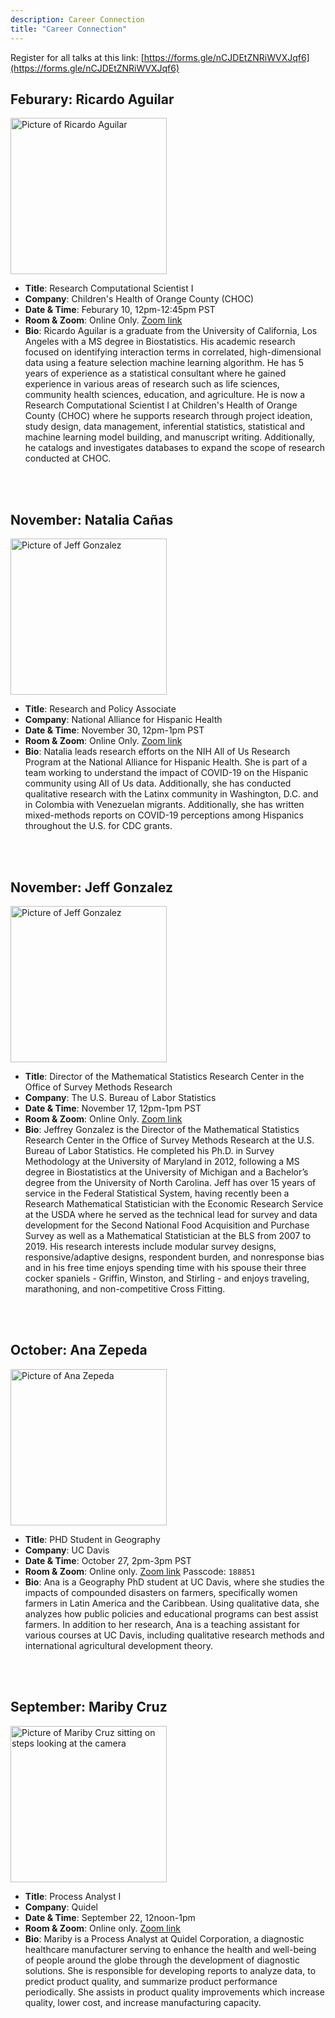```yaml
---
description: Career Connection
title: "Career Connection"
---
```


Register for all talks at this link: [https://forms.gle/nCJDEtZNRiWVXJqf6](https://forms.gle/nCJDEtZNRiWVXJqf6)

## Feburary: Ricardo Aguilar
<img src="/img/AMA/Ricardo_Aguilar.png" alt="Picture of Ricardo Aguilar" width="250" height="250" />

* **Title**:  Research Computational Scientist I
* **Company**: Children's Health of Orange County (CHOC)
* **Date & Time**: Feburary 10, 12pm-12:45pm PST
* **Room & Zoom**: Online Only. [Zoom link](https://csuchico.zoom.us/j/5808362949?pwd=U2tUTW9udjBqYS80bG11MWM1dUwrdz09&from=addon) 
* **Bio**: Ricardo Aguilar is a graduate from the University of California, Los Angeles with a MS degree in Biostatistics. His academic research focused on identifying interaction terms in correlated, high-dimensional data using a feature selection machine learning algorithm. He has 5 years of experience as a statistical consultant where he gained experience in various areas of research such as life sciences, community health sciences, education, and agriculture. He is now a Research Computational Scientist I at Children's Health of Orange County (CHOC) where he supports research through project ideation, study design, data management, inferential statistics, statistical and machine learning model building, and manuscript writing. Additionally, he catalogs and investigates databases to expand the scope of research conducted at CHOC.

<br><br>

## November: Natalia Cañas
<img src="/img/AMA/Natalia_Canas.png" alt="Picture of Jeff Gonzalez" width="250" height="250" />

* **Title**: Research and Policy Associate
* **Company**: National Alliance for Hispanic Health
* **Date & Time**: November 30, 12pm-1pm PST
* **Room & Zoom**: Online Only. [Zoom link](https://csusb.zoom.us/j/83781639287) 
* **Bio**: Natalia leads research efforts on the NIH All of Us Research Program at the National Alliance for Hispanic Health. She is part of a team working to understand the impact of COVID-19 on the Hispanic community using All of Us data. Additionally, she has conducted qualitative research with the Latinx community in Washington, D.C. and in Colombia with Venezuelan migrants. Additionally, she has written mixed-methods reports on COVID-19 perceptions among Hispanics throughout the U.S. for CDC grants. 

<br><br>

## November: Jeff Gonzalez 
<img src="/img/AMA/Jeff_Gonzalez.png" alt="Picture of Jeff Gonzalez" width="250" height="250" />

* **Title**: Director of the Mathematical Statistics Research Center in the Office of Survey Methods Research
* **Company**: The U.S. Bureau of Labor Statistics
* **Date & Time**: November 17, 12pm-1pm PST
* **Room & Zoom**: Online Only. [Zoom link](https://csuchico.zoom.us/j/85150749923?pwd=MG52aUFaZzVaQlR0SmhTME5wQXhjQT09&from=addon) 
* **Bio**: Jeffrey Gonzalez is the Director of the Mathematical Statistics Research Center in the Office of Survey Methods Research at the U.S. Bureau of Labor Statistics. He completed his Ph.D. in Survey Methodology at the University of Maryland in 2012, following a MS degree in Biostatistics at the University of Michigan and a Bachelor’s degree from the University of North Carolina. Jeff has over 15 years of service in the Federal Statistical System, having recently been a Research Mathematical Statistician with the Economic Research Service at the USDA where he served as the technical lead for survey and data development for the Second National Food Acquisition and Purchase Survey as well as a Mathematical Statistician at the BLS from 2007 to 2019. His research interests include modular survey designs, responsive/adaptive designs, respondent burden, and nonresponse bias and in his free time enjoys spending time with his spouse their three cocker spaniels - Griffin, Winston, and Stirling - and enjoys traveling, marathoning, and non-competitive Cross Fitting. 

<br><br>

## October: Ana Zepeda
<img src="/img/AMA/Ana_Zepeda.png" alt="Picture of Ana Zepeda" width="250" height="250" /> 

* **Title**: PHD Student in Geography
* **Company**: UC Davis
* **Date & Time**: October 27, 2pm-3pm PST
* **Room & Zoom**: Online only. [Zoom link](https://csuchico.zoom.us/j/87312784265) Passcode: `188851`
* **Bio**: Ana is a Geography PhD student at UC Davis, where she studies the impacts of compounded disasters on farmers, specifically women farmers in Latin America and the Caribbean. Using qualitative data, she analyzes how public policies and educational programs can best assist farmers. In addition to her research, Ana is a teaching assistant for various courses at UC Davis, including qualitative research methods and international agricultural development theory.

<br><br>

## September: Mariby Cruz  

<img src="/img/AMA/Mariby IG.png" alt="Picture of Mariby Cruz sitting on steps looking at the camera" width="250" height="250" /> 
 
* **Title**: Process Analyst I
* **Company**: Quidel
* **Date & Time**: September 22, 12noon-1pm
* **Room & Zoom**: Online only. [Zoom link](https://csuchico.zoom.us/j/5808362949?pwd=U2tUTW9udjBqYS80bG11MWM1dUwrdz09)
* **Bio**: Mariby is a Process Analyst at Quidel Corporation, a diagnostic healthcare manufacturer serving to enhance the health and well-being of people around the globe through the development of diagnostic solutions. She is responsible for developing reports to analyze data, to predict product quality, and summarize product performance periodically. She assists in product quality improvements which increase quality, lower cost, and increase manufacturing capacity. 







